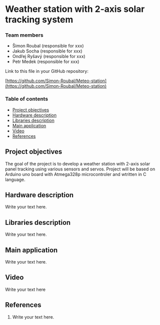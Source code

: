 # Weather station with 2-axis solar tracking system

### Team members

* Šimon Roubal (responsible for xxx)
* Jakub Socha (responsible for xxx)
* Ondřej Ryšavý (responsible for xxx)
* Petr Medek (responsible for xxx)

Link to this file in your GitHub repository:

[https://github.com/Simon-Roubal/Meteo-station](https://github.com/Simon-Roubal/Meteo-station)

### Table of contents

* [Project objectives](#objectives)
* [Hardware description](#hardware)
* [Libraries description](#libs)
* [Main application](#main)
* [Video](#video)
* [References](#references)

<a name="objectives"></a>

## Project objectives

The goal of the project is to develop a weather station with 2-axis solar panel tracking using various sensors and servos. Project will be based on Arduino uno board with Atmega328p microcontroler and wtritten in C language.

<a name="hardware"></a>

## Hardware description

Write your text here.

<a name="libs"></a>

## Libraries description

Write your text here.

<a name="main"></a>

## Main application

Write your text here.

<a name="video"></a>

## Video

Write your text here

<a name="references"></a>

## References

1. Write your text here.
